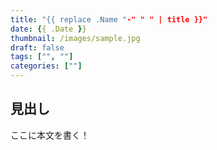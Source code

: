 ```yaml
---
title: "{{ replace .Name "-" " " | title }}"
date: {{ .Date }}
thumbnail: /images/sample.jpg
draft: false
tags: ["", ""]
categories: [""]
---
```


## 見出し

ここに本文を書く！

